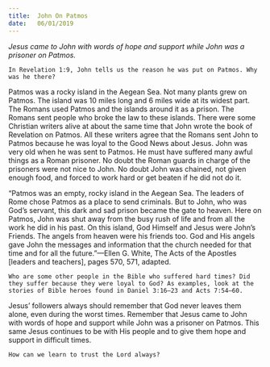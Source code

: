 ```yaml
---
title:  John On Patmos 
date:   06/01/2019
---
```


_Jesus came to John with words of hope and support while John was a prisoner on Patmos._

`In Revelation 1:9, John tells us the reason he was put on Patmos. Why was he there?`

Patmos was a rocky island in the Aegean Sea. Not many plants grew on Patmos. The island was 10 miles long and 6 miles wide at its widest part. The Romans used Patmos and the islands around it as a prison. The Romans sent people who broke the law to these islands. There were some Christian writers alive at about the same time that John wrote the book of Revelation on Patmos. All these writers agree that the Romans sent John to Patmos because he was loyal to the Good News about Jesus. John was very old when he was sent to Patmos. He must have suffered many awful things as a Roman prisoner. No doubt the Roman guards in charge of the prisoners were not nice to John. No doubt John was chained, not given enough food, and forced to work hard or get beaten if he did not do it.

“Patmos was an empty, rocky island in the Aegean Sea. The leaders of Rome chose Patmos as a place to send criminals. But to John, who was God’s servant, this dark and sad prison became the gate to heaven. Here on Patmos, John was shut away from the busy rush of life and from all the work he did in his past. On this island, God Himself and Jesus were John’s Friends. The angels from heaven were his friends too. God and His angels gave John the messages and information that the church needed for that time and for all the future.”—Ellen G. White, The Acts of the Apostles [leaders and teachers], pages 570, 571, adapted.

`Who are some other people in the Bible who suffered hard times? Did they suffer because they were loyal to God? As examples, look at the stories of Bible heroes found in Daniel 3:16–23 and Acts 7:54–60.`

Jesus’ followers always should remember that God never leaves them alone, even during the worst times. Remember that Jesus came to John with words of hope and support while John was a prisoner on Patmos. This same Jesus continues to be with His people and to give them hope and support in difficult times.

`How can we learn to trust the Lord always?`